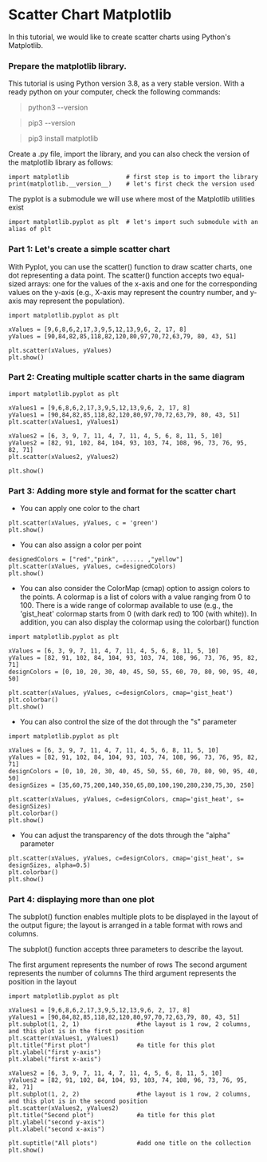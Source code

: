 # Scatter Chart Matplotlib
In this tutorial, we would like to create scatter charts using Python's Matplotlib.


### Prepare the matplotlib library.

This tutorial is using Python version 3.8, as a very stable version. With a ready python on your computer, check the following commands:

> python3 --version

> pip3 --version

> pip3 install matplotlib


Create a .py file, import the library, and you can also check the version of the matplotlib library as follows:
```
import matplotlib                # first step is to import the library
print(matplotlib.__version__)    # let's first check the version used
```

The pyplot is a submodule we will use where most of the Matplotlib utilities exist

```
import matplotlib.pyplot as plt  # let's import such submodule with an alias of plt
```



### Part 1: Let's create a simple scatter chart

With Pyplot, you can use the scatter() function to draw scatter charts, one dot representing a data point. The scatter() function accepts two equal-sized arrays: one for the values of the x-axis and one for the corresponding values on the y-axis (e.g., X-axis may represent the country number, and y-axis may represent the population).

```
import matplotlib.pyplot as plt

xValues = [9,6,8,6,2,17,3,9,5,12,13,9,6, 2, 17, 8]
yValues = [90,84,82,85,118,82,120,80,97,70,72,63,79, 80, 43, 51]

plt.scatter(xValues, yValues)
plt.show()
```


### Part 2: Creating multiple scatter charts in the same diagram

```
import matplotlib.pyplot as plt

xValues1 = [9,6,8,6,2,17,3,9,5,12,13,9,6, 2, 17, 8]
yValues1 = [90,84,82,85,118,82,120,80,97,70,72,63,79, 80, 43, 51]
plt.scatter(xValues1, yValues1)

xValues2 = [6, 3, 9, 7, 11, 4, 7, 11, 4, 5, 6, 8, 11, 5, 10]
yValues2 = [82, 91, 102, 84, 104, 93, 103, 74, 108, 96, 73, 76, 95, 82, 71]
plt.scatter(xValues2, yValues2)

plt.show()
```


### Part 3: Adding more style and format for the scatter chart

+ You can apply one color to the chart
```
plt.scatter(xValues, yValues, c = 'green')
plt.show()
```

+ You can also assign a color per point
```
designedColors = ["red","pink", ...... ,"yellow"]
plt.scatter(xValues, yValues, c=designedColors)
plt.show()
```

+ You can also consider the ColorMap (cmap) option to assign colors to the points. A colormap is a list of colors with a value ranging from 0 to 100. There is a wide range of colormap available to use (e.g., the 'gist_heat' colormap starts from 0 (with dark red) to 100 (with white)). In addition, you can also display the colormap using the colorbar() function

```
import matplotlib.pyplot as plt

xValues = [6, 3, 9, 7, 11, 4, 7, 11, 4, 5, 6, 8, 11, 5, 10]
yValues = [82, 91, 102, 84, 104, 93, 103, 74, 108, 96, 73, 76, 95, 82, 71]
designColors = [0, 10, 20, 30, 40, 45, 50, 55, 60, 70, 80, 90, 95, 40, 50]

plt.scatter(xValues, yValues, c=designColors, cmap='gist_heat')
plt.colorbar()
plt.show()
```

+ You can also control the size of the dot through the "s" parameter

```
import matplotlib.pyplot as plt

xValues = [6, 3, 9, 7, 11, 4, 7, 11, 4, 5, 6, 8, 11, 5, 10]
yValues = [82, 91, 102, 84, 104, 93, 103, 74, 108, 96, 73, 76, 95, 82, 71]
designColors = [0, 10, 20, 30, 40, 45, 50, 55, 60, 70, 80, 90, 95, 40, 50]
designSizes = [35,60,75,200,140,350,65,80,100,190,280,230,75,30, 250]

plt.scatter(xValues, yValues, c=designColors, cmap='gist_heat', s= designSizes)
plt.colorbar()
plt.show()
```


+ You can adjust the transparency of the dots through the "alpha" parameter
```
plt.scatter(xValues, yValues, c=designColors, cmap='gist_heat', s= designSizes, alpha=0.5)
plt.colorbar()
plt.show()
```


### Part 4: displaying more than one plot

The subplot() function enables multiple plots to be displayed in the layout of the output figure; the layout is arranged in a table format with rows and columns.

The subplot() function accepts three parameters to describe the layout.

The first argument represents the number of rows
The second argument represents the number of columns
The third argument represents the position in the layout



```
import matplotlib.pyplot as plt

xValues1 = [9,6,8,6,2,17,3,9,5,12,13,9,6, 2, 17, 8]
yValues1 = [90,84,82,85,118,82,120,80,97,70,72,63,79, 80, 43, 51]  
plt.subplot(1, 2, 1)                #the layout is 1 row, 2 columns, and this plot is in the first position
plt.scatter(xValues1, yValues1)
plt.title("First plot")             #a title for this plot   
plt.ylabel("first y-axis")        
plt.xlabel("first x-axis") 

xValues2 = [6, 3, 9, 7, 11, 4, 7, 11, 4, 5, 6, 8, 11, 5, 10]
yValues2 = [82, 91, 102, 84, 104, 93, 103, 74, 108, 96, 73, 76, 95, 82, 71]
plt.subplot(1, 2, 2)                #the layout is 1 row, 2 columns, and this plot is in the second position
plt.scatter(xValues2, yValues2)
plt.title("Second plot")            #a title for this plot
plt.ylabel("second y-axis")        
plt.xlabel("second x-axis") 

plt.suptitle("All plots")           #add one title on the collection
plt.show()
```
